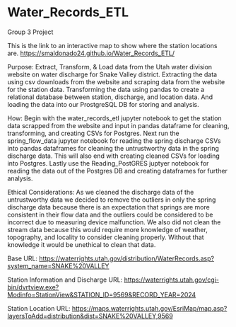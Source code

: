 # Water_Records_ETL

Group 3 Project

This is the link to an interactive map to show where the station locations are.
https://smaldonado24.github.io/Water_Records_ETL/

Purpose: Extract, Transform, & Load data from the Utah water division website on water discharge for Snake Valley district.  Extracting the data using csv downloads from the website and scraping data from the website for the station data.  Transforming the data using pandas to create a relational database between station, discharge, and location data.  And loading the data into our ProstgreSQL DB for storing and analysis.

How: Begin with the water_records_etl jupyter notebook to get the station data scrapped from the website and input in pandas dataframe for cleaning, transforming, and creating CSVs for Postgres. Next run the spring_flow_data jupyter notebook for reading the spring discharge CSVs into pandas dataframes for cleaning the untrustworthy data in the spring discharge data. This will also end with creating cleaned CSVs for loading into Postgres.  Lastly use the Reading_PostGRES juptyer notebook for reading the data out of the Postgres DB and creating dataframes for further analysis.

Ethical Considerations: As we cleaned the discharge data of the untrustworthy data we decided to remove the outliers in only the spring discharge data because there is an expectation that springs are more consistent in their flow data and the outliers could be considered to be incorrect due to measuring device malfunction.  We also did not clean the stream data because this would require more knowledge of weather, topography, and locality to consider cleaning properly.  Without that knowledge it would be unethical to clean that data.

Base URL: https://waterrights.utah.gov/distribution/WaterRecords.asp?system_name=SNAKE%20VALLEY

Station Information and Discharge URL: https://waterrights.utah.gov/cgi-bin/dvrtview.exe?Modinfo=StationView&STATION_ID=9569&RECORD_YEAR=2024 

Station Location URL: https://maps.waterrights.utah.gov/EsriMap/map.asp?layersToAdd=distribution&dist=SNAKE%20VALLEY,9569 
